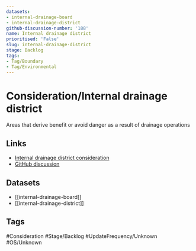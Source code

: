 ```yaml
---
datasets:
- internal-drainage-board
- internal-drainage-district
github-discussion-number: '188'
name: Internal drainage district
prioritised: 'False'
slug: internal-drainage-district
stage: Backlog
tags:
- Tag/Boundary
- Tag/Environmental
---
```


# Consideration/Internal drainage district

Areas that derive benefit or avoid danger as a result of drainage operations

## Links

* [Internal drainage district consideration](https://design.planning.data.gov.uk/planning-consideration/internal-drainage-district)
* [GitHub discussion](https://github.com/digital-land/data-standards-backlog/discussions/188)

## Datasets

* [[internal-drainage-board]]
* [[internal-drainage-district]]

## Tags

#Consideration #Stage/Backlog #UpdateFrequency/Unknown #OS/Unknown